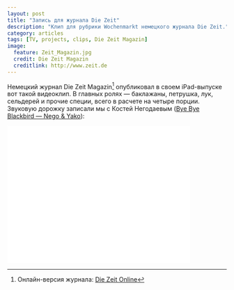 ```yaml
---
layout: post
title: "Запись для журнала Die Zeit"
description: "Клип для рубрики Wochenmarkt немецкого журнала Die Zeit."
category: articles
tags: [TV, projects, clips, Die Zeit Magazin]
image:
  feature: Zeit_Magazin.jpg
  credit: Die Zeit Magazin
  creditlink: http://www.zeit.de
---
```


Немецкий журнал Die Zeit Magazin[^1] опубликовал в своем iPad-выпуске вот такой видеоклип. 
В главных ролях — баклажаны, петрушка, лук, сельдерей и прочие специи, всего в расчете на четыре порции.
Звуковую дорожку записали мы с Костей Негодаевым ([Bye Bye Blackbird — Nego & Yako](https://soundcloud.com/nikolay-yakovlev/bye-bye-blackbird)):

<iframe width="420" height="315" src="//www.youtube.com/embed/zspk0mP-r3c" frameborder="0" allowfullscreen=""></iframe>

[^1]: Онлайн-версия журнала: [Die Zeit Online](http://www.zeit.de)
